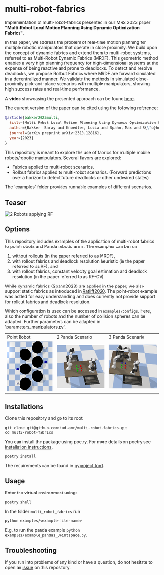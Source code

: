 # multi-robot-fabrics

Implementation of multi-robot-fabrics presented in our MRS 2023 paper **"Multi-Robot Local Motion Planning Using Dynamic Optimization Fabrics"**.

In this paper, we address the problem of real-time
motion planning for multiple robotic manipulators that operate
in close proximity. We build upon the concept of dynamic
fabrics and extend them to multi-robot systems, referred to as
Multi-Robot Dynamic Fabrics (MRDF). This geometric method
enables a very high planning frequency for high-dimensional
systems at the expense of being reactive and prone to deadlocks.
To detect and resolve deadlocks, we propose Rollout Fabrics
where MRDF are forward simulated in a decentralized manner.
We validate the methods in simulated close-proximity pick-and-place scenarios with multiple manipulators, showing high
success rates and real-time performance.

A **video** showcasing the presented approach can be found [here](https://www.youtube.com/watch?v=jaJBrSecDcM).

The current version of the paper can be cited using the following reference:
```bibtex
@article{bakker2023multi,
  title={Multi-Robot Local Motion Planning Using Dynamic Optimization Fabrics},
  author={Bakker, Saray and Knoedler, Luzia and Spahn, Max and B{\"o}hmer, Wendelin and Alonso-Mora, Javier},
  journal={arXiv preprint arXiv:2310.12816},
  year={2023}
}
```

This repository is meant to explore the use of fabrics for multiple mobile robots/robotic manipulators.
Several flavors are explored:
- Fabrics applied to multi-robot scenarios. 
- Rollout fabrics applied to multi-robot scenarios. (Forward predictions over a horizon to detect future deadlocks or other undesired states)
  
The 'examples' folder provides runnable examples of different scenarios.

## Teaser
<img src="assets/video_rf_cv_2robots.gif" alt="2 Robots applying RF">

## Options
This repository includes examples of the application of multi-robot fabrics to point robots and Panda robotic arms.
The examples can be run 
1) without rollouts (in the paper referred to as MRDF),
2) with rollout fabrics and deadlock resolution heuristic (in the paper referred to as RF), and
3) with rollout fabrics, constant velocity goal estimation and deadlock resolution (in the paper referred to as RF-CV)

While dynamic fabrics ([Spahn2023](https://ieeexplore.ieee.org/stamp/stamp.jsp?arnumber=10086617)) are applied in the paper, we also support static fabrics as introduced in [Ratliff2020](https://arxiv.org/pdf/2008.02399.pdf).
The point-robot example was added for easy understanding and does currently not provide support for rollout fabrics and deadlock resolution. 

Which configuration is used can be accessed in `examples/configs`. Here, also the number of robots and the number of collision spheres can be adapted.
Further parameters can be adapted in 'parameters_manipulators.py'.

<table>
 <tr>
  <td> Point Robot </td>
  <td> 2 Panda Scenario  </td>
  <td> 3 Panda Scenario </td>
 </tr>
 <tr>
  <td> <img src="/assets/4pointmasses.png" width="250"/> </td>
  <td> <img src="/assets/2panda_scenario.png" width="250"/> </td>  
  <td> <img src="/assets/3panda_scenario.png" width="250"/> </td>
 </tr>
</table>

## Installations
Clone this repository and go to its root:

    git clone git@github.com:tud-amr/multi-robot-fabrics.git
    cd multi-robot-fabrics
    
You can install the package using poetry. For more details on poetry see [installation instructions](docs/installation.md).

    poetry install

The requirements can be found in [pyproject.toml](pyproject.toml). 

## Usage
Enter the virtual environment using:

    poetry shell
    
In the folder `multi_robot_fabrics` run

    python examples/<example-file-name>

E.g. to run the panda example `python examples/example_pandas_Jointspace.py`.
    

## Troubleshooting

If you run into problems of any kind or have a question, do not hesitate to open an [issue](https://github.com/tud-amr/multi-robot-fabrics/issues) on this repository. 
